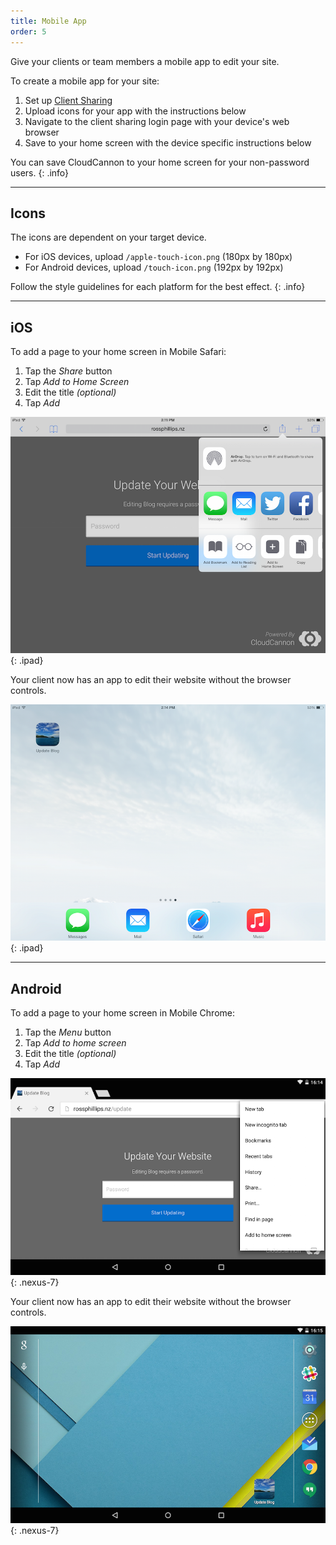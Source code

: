 ```yaml
---
title: Mobile App
order: 5
---
```


Give your clients or team members a mobile app to edit your site.

To create a mobile app for your site:

1. Set up [Client Sharing](/sharing/client-sharing)
2. Upload icons for your app with the instructions below
3. Navigate to the client sharing login page with your device's web browser
4. Save to your home screen with the device specific instructions below

You can save CloudCannon to your home screen for your non-password users.
{: .info}

---

## Icons

The icons are dependent on your target device.

- For iOS devices, upload `/apple-touch-icon.png` (180px by 180px)
- For Android devices, upload `/touch-icon.png` (192px by 192px)

Follow the style guidelines for each platform for the best effect.
{: .info}

---

## iOS

To add a page to your home screen in Mobile Safari:

1. Tap the *Share* button
2. Tap *Add to Home Screen*
3. Edit the title *(optional)*
4. Tap *Add*

![Adding to iOS Home Screen](/img/sharing/ios-add.png){: .ipad}

Your client now has an app to edit their website without the browser controls.

![iOS Home Screen](/img/sharing/ios-home-screen.png){: .ipad}

---

## Android

To add a page to your home screen in Mobile Chrome:

1. Tap the *Menu* button
2. Tap *Add to home screen*
3. Edit the title *(optional)*
4. Tap *Add*

![Adding to Android Home Screen](/img/sharing/android-add.png){: .nexus-7}

Your client now has an app to edit their website without the browser controls.

![Android Home Screen](/img/sharing/android-home-screen.png){: .nexus-7}

